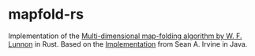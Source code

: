 # mapfold-rs
Implementation of the [Multi-dimensional map-folding algorithm by W. F. Lunnon](https://doi.org/10.1093/comjnl/14.1.75) in Rust.
Based on the [Implementation](https://oeis.org/A001415) from Sean A. Irvine in Java.

